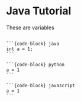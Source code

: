 # <i class="fas fa-book fa-fw"></i> Java Tutorial

These are variables

````{tab-set-code}

```{code-block} java
int a = 1;
```

```{code-block} python
a = 1
```

```{code-block} javascript
a = 1
```
````